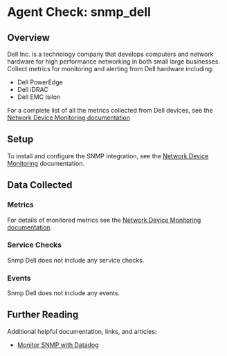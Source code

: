 # Agent Check: snmp_dell

## Overview

Dell Inc. is a technology company that develops computers and network hardware for high performance networking in both small large businesses. Collect metrics for monitoring and alerting from Dell hardware including:

* Dell PowerEdge
* Dell iDRAC
* Dell EMC Isilon

For a complete list of all the metrics collected from Dell devices, see the [Network Device Monitoring documentation][1]

## Setup

To install and configure the SNMP integration, see the [Network Device Monitoring][2] documentation.

## Data Collected

### Metrics

For details of monitored metrics see the [Network Device Monitoring documentation][1].

### Service Checks

Snmp Dell does not include any service checks.

### Events

Snmp Dell does not include any events.

## Further Reading

Additional helpful documentation, links, and articles:

* [Monitor SNMP with Datadog][3]

[1]: https://docs.datadoghq.com/network_performance_monitoring/devices/data
[2]: https://docs.datadoghq.com/network_performance_monitoring/devices/setup
[3]: https://www.datadoghq.com/blog/monitor-snmp-with-datadog/